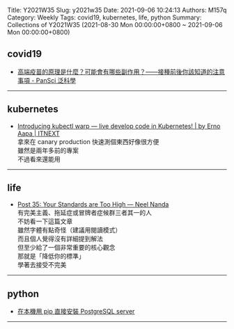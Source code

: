 Title: Y2021W35
Slug: y2021w35
Date: 2021-09-06 10:24:13
Authors: M157q
Category: Weekly
Tags: covid19, kubernetes, life, python
Summary: Collections of Y2021W35 (2021-08-30 Mon 00:00:00+0800 ~ 2021-09-06 Mon 00:00:00+0800)


## covid19  
- [高端疫苗的原理是什麼？可能會有哪些副作用？——接種前後你該知道的注意事項 - PanSci 泛科學](https://pansci.asia/archives/329062)  

---

## kubernetes  
- [Introducing kubectl warp — live develop code in Kubernetes! | by Erno Aapa | ITNEXT](https://itnext.io/introducing-kubectl-warp-live-develop-code-in-kubernetes-9846c16d4bec)  
拿來在 canary production 快速測個東西好像很方便  
雖然是兩年多前的專案  
不過看來還能用  

---

## life  
- [Post 35: Your Standards are Too High — Neel Nanda](https://www.neelnanda.io/blog/35-standards)  
有完美主義、拖延症或冒牌者症候群三者其一的人  
不妨看一下這篇文章  
雖然字體有點奇怪（建議用閱讀模式）  
而且個人覺得沒有詳細提到解法  
但至少給了一個非常重要的核心觀念  
那就是「降低你的標準」  
學著去接受不完美  

---

## python  
- [在本機用 pip 直接安裝 PostgreSQL server](https://blog.gslin.org/archives/2021/09/02/10304/%e5%9c%a8%e6%9c%ac%e6%a9%9f%e7%94%a8-pip-%e7%9b%b4%e6%8e%a5%e5%ae%89%e8%a3%9d-postgresql-server/)  

---


